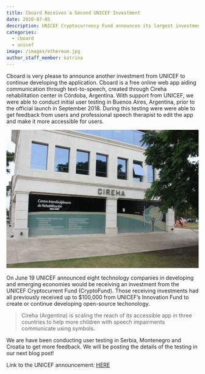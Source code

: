 ```yaml
---
title: Cboard Receives a Second UNICEF Investment 
date: 2020-07-05
description: UNICEF Cryptocurrency Fund announces its largest investment of startups in developing and emerging economies
categories:
  - cboard
  - unicef
image: /images/ethereum.jpg
author_staff_member: katrina
---
```

Cboard is very please to announce another investment from UNICEF to continue developing the application. Cboard is a free online web app aiding communication through text-to-speech, created through Cireha rehabilitation center in Córdoba, Argentina. With support from UNICEF, we were able to conduct initial user testing in Buenos Aires, Argentina, prior to the official launch in September 2018. During this testing were were able to get feedback from users and professional speech therapist to edit the app and make it more accessible for users. 

![CIREHA-Center](/images/cireha12.jpg)

On June 19 UNICEF announced eight technology companies in developing and emerging economies would be receiving an investment from the UNICEF Cryptocurrent Fund (CryptoFund). Those receiving investments had all previously received up to $100,000 from UNICEF’s Innovation Fund to create or continue developing open-source techonology. 

> Cireha (Argentina) is scaling the reach of its accessible app in three countries to help more children with speech impairments communicate using symbols.

We are have been conducting user testing in Serbia, Montenegro and Croatia to get more feedback. We will be posting the details of the testing in our next blog post! 

Link to the UNICEF announcement: [HERE](https://www.unicef.org/press-releases/unicef-cryptocurrency-fund-announces-its-largest-investment-startups-developing-and)
